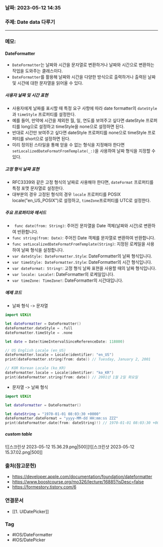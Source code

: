 ### 날짜: 2023-05-12 14:35

### 주제: Date data 다루기 
---
### 메모: 
#### DateFormatter
- `DateFormatter`는 날짜와 시간을 문자열로 변환하거나 날짜와 시간으로 변환하는 작업을 도와주는 클래스이다. 
- `DateFormatter`를 활용해 날짜와 시간을 다양한 방식으로 출력하거나 출력된 날짜 및 시간에 대한 문자열을 읽어올 수 있다. 
##### 사용자 날짜 및 시간 표현 
- 사용자에게 날짜를 표시할 때 특정 요구 사항에 따라 date formatter의 `dateStyle`과 `timeStyle` 프로퍼티를 설정한다. 
- 예를 들어, 만약에 시간을 제외한 월, 일, 연도를 보여주고 싶다면 dateStyle 프로퍼티를 long으로 설정하고 timeStyle을 none으로 설정하면 된다. 
- 반대로 시간만 보여주고 싶다면 dateStyle 프로퍼티를 none으로 timeStyle 프로퍼티를 short으로 설정하면 된다. 
- 미리 정의된 스타일을 통해 얻을 수 없는 형식을 지정해야 한다면 `setLocalizedDateFormatFromTemplate(_:)`을 사용하여 날짜 형식을 지정할 수 있다. 
##### 고정 형식 날짜 표현
- RFC3339와 같은 고정 형식의 날짜로 사용해야 한다면, `dateFormat` 프로퍼티를 특정 포맷 문자열로 설정한다.
- 대부분의 경우 고정된 형식의 경우 `locale` 프로퍼티를 POSIX locale("en_US_POSIX")로 설정하고, `timeZone`프로퍼티를 UTC로 설정한다.
##### 주요 프로퍼티와 메서드 
-   ` func date(from: String)`: 주어진 문자열을 Date 객체(날짜와 시간)로 변환하여 반환합니다.
-   `func string(from: Date)`: 주어진 Date 객체를 문자열로 변환하여 반환합니다.
-   `func setLocalizedDateFormatFromTemplate(String)`: 지정된 로케일을 사용하여 날짜 형식을 설정합니다.
-   `var dateStyle: DateFormatter.Style`: DateFormatter의 날짜 형식입니다.
-   `var timeStyle: DateFormatter.Style`: DateFormatter의 시간 형식입니다.
-   `var dateFormat: String!`: 고정 형식 날짜 표현을 사용할 때의 날짜 형식입니다.
-   `var locale: Locale!`: DateFormatter의 로케일입니다.
-   `var timeZone: TimeZone!`: DateFormatter의 시간대입니다.
##### 예제 코드
- 날짜 형식 -> 문자열
```swift
import UIKit

let dateFormatter = DateFormatter()
dateFormatter.dateStyle = .full
dateFormatter.timeStyle = .none

let date = Date(timeIntervalSinceReferenceDate: 118800)

// US English Locale (en_US)
dateFormatter.locale = Locale(identifier: "en_US")
print(dateFormatter.string(from: date)) // Tuesday, January 2, 2001

// KOR Korean Locale (ko_KR)
dateFormatter.locale = Locale(identifier: "ko_KR")
print(dateFormatter.string(from: date)) // 2001년 1월 2일 화요일
```
- 문자열 -> 날짜 형식 
```swift
import UIKit

let dateFormatter = DateFormatter()

let dateString = "1970-01-01 08:03:30 +0000"
dateFormatter.dateFormat = "yyyy-MM-dd HH:mm:ss ZZZ"
print(dateFormatter.date(from: dateString)!) // 1970-01-01 08:03:30 +0000
```
##### custom table
![[스크린샷 2023-05-12 15.36.29.png|500]]![[스크린샷 2023-05-12 15.37.02.png|500]]
### 출처(참고문헌) 
- https://developer.apple.com/documentation/foundation/dateformatter
- https://www.boostcourse.org/mo326/lecture/16885?isDesc=false
- https://formestory.tistory.com/6

### 연결문서 
- [[1. UIDatePicker]]

### Tag
- #IOS/DateFormatter
- #IOS/DatePicker